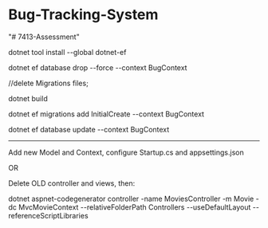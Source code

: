 # Bug-Tracking-System

"# 7413-Assessment" 

dotnet tool install --global dotnet-ef

dotnet ef database drop --force --context BugContext

//delete Migrations files;

dotnet build

dotnet ef migrations add InitialCreate --context BugContext

dotnet ef database update --context BugContext

------------------------------------------------------------------

Add new Model and Context, configure Startup.cs and appsettings.json

OR

Delete OLD controller and views, then:

dotnet aspnet-codegenerator controller -name MoviesController -m Movie -dc MvcMovieContext --relativeFolderPath Controllers --useDefaultLayout --referenceScriptLibraries